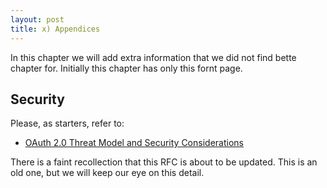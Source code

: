 ```yaml
---
layout: post
title: x) Appendices
---
```

In this chapter we will add extra information that we did not find bette chapter for. Initially this chapter has only this fornt page.

## Security

Please, as starters, refer to: 

* [OAuth 2.0 Threat Model and Security Considerations](https://www.rfc-editor.org/rfc/rfc6819)

There is a faint recollection that this RFC is about to be updated. This is an old one, but we will keep our eye on this detail.